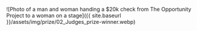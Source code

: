
![Photo of a man and woman handing a $20k check from The Opportunity Project to a woman on a stage]({{ site.baseurl }}/assets/img/prize/02_Judges_prize-winner.webp)